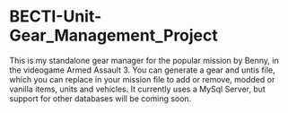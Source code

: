 # BECTI-Unit-Gear_Management_Project
This is my standalone gear manager for the popular mission by Benny, in the videogame Armed Assault 3.
You can generate a gear and untis file, which you can replace in your mission file to add or remove, modded or vanilla items, units and vehicles.
It currently uses a MySql Server, but support for other databases will be coming soon.
